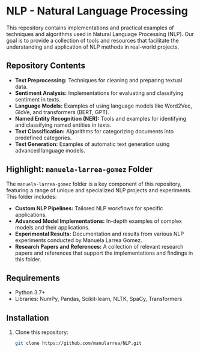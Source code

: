 # NLP - Natural Language Processing

This repository contains implementations and practical examples of techniques and algorithms used in Natural Language Processing (NLP). Our goal is to provide a collection of tools and resources that facilitate the understanding and application of NLP methods in real-world projects.

## Repository Contents

- **Text Preprocessing:** Techniques for cleaning and preparing textual data.
- **Sentiment Analysis:** Implementations for evaluating and classifying sentiment in texts.
- **Language Models:** Examples of using language models like Word2Vec, GloVe, and transformers (BERT, GPT).
- **Named Entity Recognition (NER):** Tools and examples for identifying and classifying named entities in texts.
- **Text Classification:** Algorithms for categorizing documents into predefined categories.
- **Text Generation:** Examples of automatic text generation using advanced language models.

## Highlight: `manuela-larrea-gomez` Folder

The `manuela-larrea-gomez` folder is a key component of this repository, featuring a range of unique and specialized NLP projects and experiments. This folder includes:

- **Custom NLP Pipelines:** Tailored NLP workflows for specific applications.
- **Advanced Model Implementations:** In-depth examples of complex models and their applications.
- **Experimental Results:** Documentation and results from various NLP experiments conducted by Manuela Larrea Gomez.
- **Research Papers and References:** A collection of relevant research papers and references that support the implementations and findings in this folder.

## Requirements

- Python 3.7+
- Libraries: NumPy, Pandas, Scikit-learn, NLTK, SpaCy, Transformers

## Installation

1. Clone this repository:
   ```bash
   git clone https://github.com/manularrea/NLP.git

